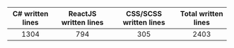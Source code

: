
| C# written lines | ReactJS written lines | CSS/SCSS written lines | Total written lines | 
| :---: | :---: | :---: | :---: | 
| 1304 | 794 | 305 | 2403|